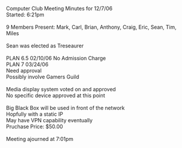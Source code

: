 Computer Club Meeting Minutes for 12/7/06<br />
Started: 6:21pm<br />
<br />
9 Members Present: Mark, Carl, Brian, Anthony, Craig, Eric, Sean, Tim, Miles<br />
<br />
Sean was elected as Treseaurer<br />
<br />
PLAN 6.5 02/10/06 No Admission Charge<br />
PLAN 7   03/24/06<br />
Need approval<br />
Possibly involve Gamers Guild<br />
<br />
Media display system voted on and approved<br />
No specific device approved at this point<br />
<br />
Big Black Box will be used in front of the network<br />
Hopfully with a static IP<br />
May have VPN capability eventually<br />
Pruchase Price: $50.00<br />
<br />
Meeting ajourned at 7:01pm